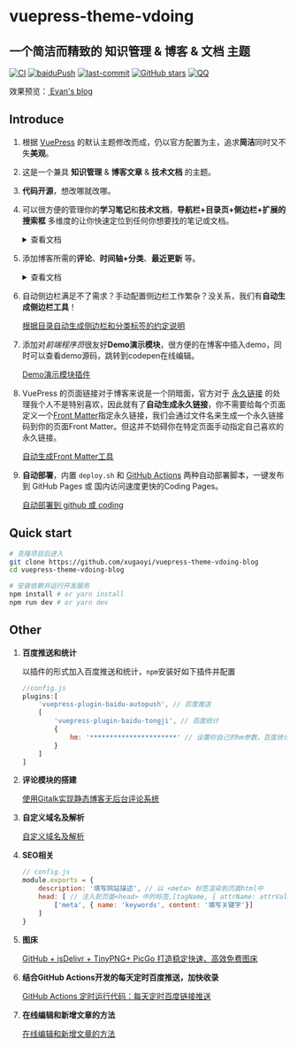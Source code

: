 # vuepress-theme-vdoing

## 一个简洁而精致的 知识管理 & 博客 & 文档  主题

[![CI](https://github.com/xugaoyi/vuepress-theme-vdoing-blog/workflows/CI/badge.svg)](https://github.com/xugaoyi/vuepress-theme-vdoing-blog/actions?query=workflow%3ACI) [![baiduPush](https://github.com/xugaoyi/vuepress-theme-vdoing-blog/workflows/baiduPush/badge.svg)](https://github.com/xugaoyi/vuepress-theme-vdoing-blog/actions?query=workflow%3AbaiduPush) [![last-commit](https://img.shields.io/github/last-commit/xugaoyi/vuepress-theme-vdoing-blog)](https://github.com/xugaoyi/vuepress-theme-vdoing-blog/commits/master) [![GitHub stars](https://img.shields.io/github/stars/xugaoyi/vuepress-theme-vdoing-blog)](https://github.com/xugaoyi/vuepress-theme-vdoing-blog/stargazers) [![QQ](https://img.shields.io/badge/撩我-894072666-brightgreen)](https://xugaoyi.com/about/#%E8%81%94%E7%B3%BB)

效果预览：[ Evan's blog](https://xugaoyi.com/)



## Introduce

1. 根据 [VuePress](https://vuepress.vuejs.org/zh/) 的默认主题修改而成，仍以官方配置为主，追求**简洁**同时又不失**美观**。

2. 这是一个兼具 **知识管理** & **博客文章** & **技术文档** 的主题。

3. **代码开源**，想改哪就改哪。

4. 可以很方便的管理你的**学习笔记**和**技术文档**，**导航栏+目录页+侧边栏+扩展的搜索框** 多维度的让你快速定位到任何你想要找的笔记或文档。

   <details>
    <summary>查看文档</summary>
    <ul>
        <li>
        简单的导航栏配置，参照 <a href="https://vuepress.vuejs.org/zh/theme/default-theme-config.html#导航栏">官方配置</a>
        </li>
        <li>简单的目录页配置，参照 <a href="https://github.com/xugaoyi/vuepress-theme-vdoing-blog/issues/330">目录页配置</a></li>
        <li>自动生成侧边栏工具（请看第6条）</li>
        <li><a href="https://github.com/xugaoyi/vuepress-theme-vdoing-blog/blob/master/docs/.vuepress/plugins/enhanced-search/README.md">扩展的搜索框插件</a></li>
    </ul>
   </details>
   
5. 添加博客所需的**评论**、**时间轴+分类**、**最近更新** 等。
   <details>
    <summary>查看文档</summary>
    <ul>
        <li><a href="https://github.com/dongyuanxin/vuepress-plugin-comment">评论栏插件</a>
        </li>
        <li><a href="https://github.com/xugaoyi/vuepress-theme-vdoing-blog/issues/331">时间轴+分类 页面配置</a>
        </li>
        <li>最近更新模块（暂无文档）</li>
    </ul>
   </details>


6. 自动侧边栏满足不了需求？手动配置侧边栏工作繁杂？没关系，我们有**自动生成侧边栏工具**！

   [根据目录自动生成侧边栏和分类标签的约定说明](https://github.com/xugaoyi/vuepress-theme-vdoing-blog/issues/113)

7. 添加对*前端程序员*很友好**Demo演示模块**，很方便的在博客中插入demo，同时可以查看demo源码，跳转到codepen在线编辑。

   [Demo演示模块插件](https://github.com/xiguaxigua/vuepress-plugin-demo-block)

8. VuePress 的页面链接对于博客来说是一个阴暗面，官方对于 [永久链接](https://vuepress.vuejs.org/zh/guide/permalinks.html) 的处理我个人不是特别喜欢，因此就有了**自动生成永久链接**，你不需要给每个页面定义一个[Front Matter](https://vuepress.vuejs.org/zh/guide/frontmatter.html)指定永久链接，我们会通过文件名来生成一个永久链接码到你的页面Front Matter。但这并不妨碍你在特定页面手动指定自己喜欢的永久链接。

   [自动生成Front Matter工具](https://github.com/xugaoyi/vuepress-theme-vdoing-blog/issues/324)

9. **自动部署**，内置 `deploy.sh` 和 [GitHub Actions](https://github.com/features/actions) 两种自动部署脚本，一键发布到 GitHub Pages 或 国内访问速度更快的Coding Pages。

   [自动部署到 github 或 coding](https://github.com/xugaoyi/vuepress-theme-vdoing-blog/issues/325)

   

## Quick start

```bash
# 克隆项目后进入
git clone https://github.com/xugaoyi/vuepress-theme-vdoing-blog
cd vuepress-theme-vdoing-blog

# 安装依赖并运行开发服务
npm install # or yarn install
npm run dev # or yarn dev
```



## Other

1. **百度推送和统计**

   以插件的形式加入百度推送和统计，`npm`安装好如下插件并配置

   ```js
   //config.js
   plugins:[
       'vuepress-plugin-baidu-autopush', // 百度推送
       [
           'vuepress-plugin-baidu-tongji', // 百度统计
           {
               hm: '**********************' // 设置你自己的hm参数，百度统计提供
           }
       ]
   ]
   ```

2. **评论模块的搭建**

   [使用Gitalk实现静态博客无后台评论系统](https://xugaoyi.com/pages/1da0bf9a988eafe5/)

3. **自定义域名及解析**

   [自定义域名及解析](https://github.com/xugaoyi/vuepress-theme-vdoing-blog/issues/326)

4. **SEO相关**

   ```js
   // config.js
   module.exports = {
       description: '填写网站描述', // 以 <meta> 标签渲染到页面html中
       head: [ // 注入到页面<head> 中的标签,[tagName, { attrName: attrValue }]
           ['meta', { name: 'keywords', content: '填写关键字'}]
       ]
   }
   ```

5. **图床**

   [GitHub + jsDelivr + TinyPNG+ PicGo 打造稳定快速、高效免费图床](https://xugaoyi.com/pages/a5f73af5185fdf0a/)

6. **结合GitHub Actions开发的每天定时百度推送，加快收录**

   [GitHub Actions 定时运行代码：每天定时百度链接推送](https://xugaoyi.com/pages/f44d2f9ad04ab8d3/)

7. **在线编辑和新增文章的方法**

   [在线编辑和新增文章的方法](https://github.com/xugaoyi/vuepress-theme-vdoing-blog/issues/327)

